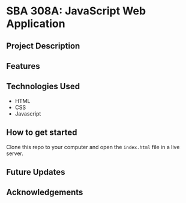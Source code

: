# SBA 308A: JavaScript Web Application

## Project Description

## Features

## Technologies Used

- HTML
- CSS
- Javascript

## How to get started

Clone this repo to your computer and open the `index.html` file in a live server.

## Future Updates

## Acknowledgements
